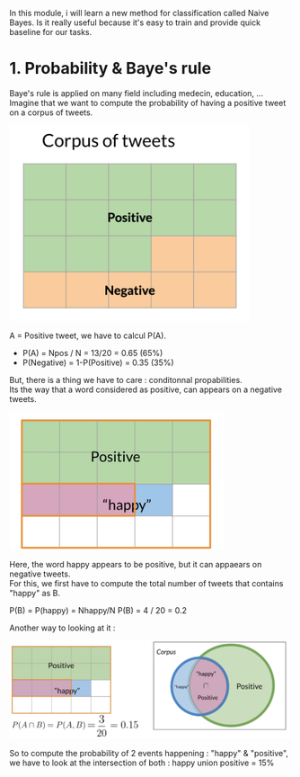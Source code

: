 In this module, i will learn a new method for classification called Naive Bayes.
Is it really useful because it's easy to train and provide quick baseline for our tasks.

# 1. Probability & Baye's rule

Baye's rule is applied on many field including medecin, education, ...  
Imagine that we want to compute the probability of having a positive tweet on a corpus of tweets.

![Corpus of Tweets](./images/corpus-of-tweets.png)

A = Positive tweet, we have to calcul P(A).  
- P(A) = Npos / N = 13/20 = 0.65 (65%)  
- P(Negative) = 1-P(Positive) = 0.35 (35%)

But, there is a thing we have to care : conditonnal propabilities.  
Its the way that a word considered as positive, can appears on a negative tweets.  

![Happy negative](./images/happy-negative.png)

Here, the word happy appears to be positive, but it can appaears on negative tweets.  
For this, we first have to compute the total number of tweets that contains "happy" as B.

P(B) = P(happy) = Nhappy/N
P(B) = 4 / 20 = 0.2

Another way to looking at it :  

![Probability intertection](./images/probability-intertection.png)

So to compute the probability of 2 events happening : "happy" & "positive", we have to look at the intersection of both : happy union positive = 15%